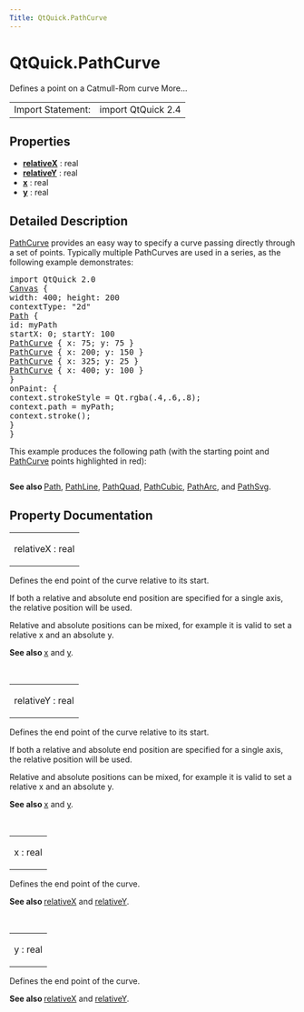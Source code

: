```yaml
---
Title: QtQuick.PathCurve
---
```


# QtQuick.PathCurve

<span class="subtitle"></span>
<!-- $$$PathCurve-brief -->
<p>Defines a point on a Catmull-Rom curve More...</p>
<!-- @@@PathCurve -->
<table class="alignedsummary">
<tr><td class="memItemLeft rightAlign topAlign"> Import Statement:</td><td class="memItemRight bottomAlign"> import QtQuick 2.4</td></tr></table><ul>
</ul>
<h2 id="properties">Properties</h2>
<ul>
<li class="fn"><b><b><a href="#relativeX-prop">relativeX</a></b></b> : real</li>
<li class="fn"><b><b><a href="#relativeY-prop">relativeY</a></b></b> : real</li>
<li class="fn"><b><b><a href="#x-prop">x</a></b></b> : real</li>
<li class="fn"><b><b><a href="#y-prop">y</a></b></b> : real</li>
</ul>
<!-- $$$PathCurve-description -->
<h2 id="details">Detailed Description</h2>
</p>
<p><a href="index.html">PathCurve</a> provides an easy way to specify a curve passing directly through a set of points. Typically multiple PathCurves are used in a series, as the following example demonstrates:</p>
<pre class="qml">import QtQuick 2.0
<span class="type"><a href="QtQuick.Canvas.md">Canvas</a></span> {
<span class="name">width</span>: <span class="number">400</span>; <span class="name">height</span>: <span class="number">200</span>
<span class="name">contextType</span>: <span class="string">&quot;2d&quot;</span>
<span class="type"><a href="QtQuick.Path.md">Path</a></span> {
<span class="name">id</span>: <span class="name">myPath</span>
<span class="name">startX</span>: <span class="number">0</span>; <span class="name">startY</span>: <span class="number">100</span>
<span class="type"><a href="index.html">PathCurve</a></span> { <span class="name">x</span>: <span class="number">75</span>; <span class="name">y</span>: <span class="number">75</span> }
<span class="type"><a href="index.html">PathCurve</a></span> { <span class="name">x</span>: <span class="number">200</span>; <span class="name">y</span>: <span class="number">150</span> }
<span class="type"><a href="index.html">PathCurve</a></span> { <span class="name">x</span>: <span class="number">325</span>; <span class="name">y</span>: <span class="number">25</span> }
<span class="type"><a href="index.html">PathCurve</a></span> { <span class="name">x</span>: <span class="number">400</span>; <span class="name">y</span>: <span class="number">100</span> }
}
<span class="name">onPaint</span>: {
<span class="name">context</span>.<span class="name">strokeStyle</span> <span class="operator">=</span> <span class="name">Qt</span>.<span class="name">rgba</span>(<span class="number">.4</span>,<span class="number">.6</span>,<span class="number">.8</span>);
<span class="name">context</span>.<span class="name">path</span> <span class="operator">=</span> <span class="name">myPath</span>;
<span class="name">context</span>.<span class="name">stroke</span>();
}
}</pre>
<p>This example produces the following path (with the starting point and <a href="index.html">PathCurve</a> points highlighted in red):</p>
<p class="centerAlign"><img src="https://developer.ubuntu.com/static/devportal_uploaded/f66d40e8-17d9-4cad-8f71-f6739fda4d07-../QtQuick.PathCurve/images/declarative-pathcurve.png" alt="" /></p><p><b>See also </b><a href="QtQuick.Path.md">Path</a>, <a href="QtQuick.PathLine.md">PathLine</a>, <a href="QtQuick.PathQuad.md">PathQuad</a>, <a href="QtQuick.PathCubic.md">PathCubic</a>, <a href="QtQuick.PathArc.md">PathArc</a>, and <a href="QtQuick.PathSvg.md">PathSvg</a>.</p>
<!-- @@@PathCurve -->
<h2>Property Documentation</h2>
<!-- $$$relativeX -->
<table class="qmlname"><tr valign="top" id="relativeX-prop"><td class="tblQmlPropNode"><p><span class="name">relativeX</span> : <span class="type">real</span></p></td></tr></table><p>Defines the end point of the curve relative to its start.</p>
<p>If both a relative and absolute end position are specified for a single axis, the relative position will be used.</p>
<p>Relative and absolute positions can be mixed, for example it is valid to set a relative x and an absolute y.</p>
<p><b>See also </b><a href="#x-prop">x</a> and <a href="#y-prop">y</a>.</p>
<!-- @@@relativeX -->
<br/>
<!-- $$$relativeY -->
<table class="qmlname"><tr valign="top" id="relativeY-prop"><td class="tblQmlPropNode"><p><span class="name">relativeY</span> : <span class="type">real</span></p></td></tr></table><p>Defines the end point of the curve relative to its start.</p>
<p>If both a relative and absolute end position are specified for a single axis, the relative position will be used.</p>
<p>Relative and absolute positions can be mixed, for example it is valid to set a relative x and an absolute y.</p>
<p><b>See also </b><a href="#x-prop">x</a> and <a href="#y-prop">y</a>.</p>
<!-- @@@relativeY -->
<br/>
<!-- $$$x -->
<table class="qmlname"><tr valign="top" id="x-prop"><td class="tblQmlPropNode"><p><span class="name">x</span> : <span class="type">real</span></p></td></tr></table><p>Defines the end point of the curve.</p>
<p><b>See also </b><a href="#relativeX-prop">relativeX</a> and <a href="#relativeY-prop">relativeY</a>.</p>
<!-- @@@x -->
<br/>
<!-- $$$y -->
<table class="qmlname"><tr valign="top" id="y-prop"><td class="tblQmlPropNode"><p><span class="name">y</span> : <span class="type">real</span></p></td></tr></table><p>Defines the end point of the curve.</p>
<p><b>See also </b><a href="#relativeX-prop">relativeX</a> and <a href="#relativeY-prop">relativeY</a>.</p>
<!-- @@@y -->
<br/>
